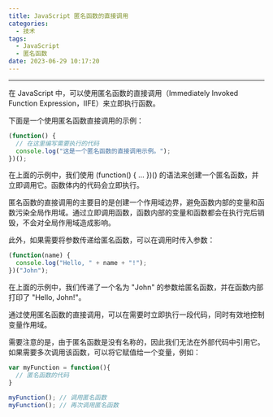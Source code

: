 ```yaml
---
title: JavaScript 匿名函数的直接调用
categories:
  - 技术
tags:
  - JavaScript
  - 匿名函数
date: 2023-06-29 10:17:20
---
```


---

在 JavaScript 中，可以使用匿名函数的直接调用（Immediately Invoked Function Expression，IIFE）来立即执行函数。

下面是一个使用匿名函数直接调用的示例：

```javaScript
(function() {
  // 在这里编写需要执行的代码
  console.log("这是一个匿名函数的直接调用示例。");
})();
```

在上面的示例中，我们使用 (function() { ... })() 的语法来创建一个匿名函数，并立即调用它。函数体内的代码会立即执行。

<!-- more -->

匿名函数的直接调用的主要目的是创建一个作用域边界，避免函数内部的变量和函数污染全局作用域。通过立即调用函数，函数内部的变量和函数都会在执行完后销毁，不会对全局作用域造成影响。

此外，如果需要将参数传递给匿名函数，可以在调用时传入参数：

```javaScript
(function(name) {
  console.log("Hello, " + name + "!");
})("John");
```

在上面的示例中，我们传递了一个名为 "John" 的参数给匿名函数，并在函数内部打印了 "Hello, John!"。

通过使用匿名函数的直接调用，可以在需要时立即执行一段代码，同时有效地控制变量作用域。

需要注意的是，由于匿名函数是没有名称的，因此我们无法在外部代码中引用它。如果需要多次调用该函数，可以将它赋值给一个变量，例如：

```javaScript
var myFunction = function(){
  // 匿名函数的代码
}

myFunction(); // 调用匿名函数
myFunction(); // 再次调用匿名函数
```
